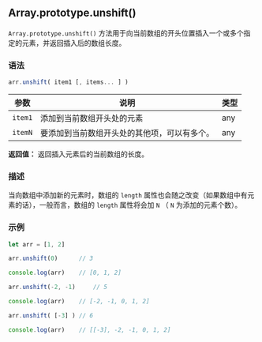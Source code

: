 ## Array.prototype.unshift()

`Array.prototype.unshift()` 方法用于向当前数组的开头位置插入一个或多个指定的元素，并返回插入后的数组长度。

### 语法

```js
arr.unshift( item1 [, items... ] )
```

| 参数    | 说明                                         | 类型 |
| ------- | -------------------------------------------- | ---- |
| `item1` | 添加到当前数组开头处的元素                   | any  |
| `itemN` | 要添加到当前数组开头处的其他项，可以有多个。 | any  |

**返回值：** 返回插入元素后的当前数组的长度。

### 描述

当向数组中添加新的元素时，数组的 `length` 属性也会随之改变（如果数组中有元素的话），一般而言，数组的 `length` 属性将会加 `N` （ `N` 为添加的元素个数）。

### 示例

```js
let arr = [1, 2]

arr.unshift(0)		// 3

console.log(arr)	// [0, 1, 2]

arr.unshift(-2, -1) 	// 5

console.log(arr)	// [-2, -1, 0, 1, 2]

arr.unshift( [-3] )	// 6

console.log(arr)	// [[-3], -2, -1, 0, 1, 2]
```

